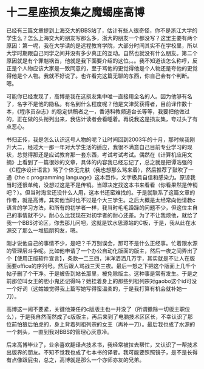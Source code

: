 # 十二星座损友集之魔蝎座高博

已经有三篇文章提到上海交大的BBS站了，估计有些人很奇怪，你不是浙江大学的学生么？怎么上海交大的朋友写那么多，浙大的朋友一个都没写？这里主要有两个原因：第一呢，我在大学读的是远程教育学院，大部分时间其实不在学校里，所以大学时期跟自己同学之间并没有多少真正的互动。自然也就没有什么朋友。第二个原因就是有个罪魁祸首，他就是我下面要介绍的这位。。。我不知道该怎么称呼，反正是个人物应该大家是一致同意的，至于骂他的更觉得他是个人物还是夸他的更觉得他是个人物。我就不好说了。也许看完这篇无聊的东西，你自己会有个判断。嗯。

可能你已经发现了，高博是我在这损友集中唯一直接用全名的人。因为他够有名了，名字不是他的隐私。有名到什么程度呢？他是文津奖获得者，目前译作数十本，《程序员杂志》的稳定供稿者之一，香港科教频道台长等等，我要把他做过的，正在做的头衔列出来，我估计读者会看睡着。再说我这是损友集，夸过头了有点恶心。

书归正传，我是怎么认识这号人物的呢？让时间回到2003年的十月，那时候我刚升大二，经过大一那一年对大学生活的适应，我很不满意自己目前专业学习的现状，总觉得那还是应试教育那一套东西，考试考试考试。偶然在《计算机应用文摘》上看到了一篇很妙的文章，具体的内容我已经忘记了，总之就是把谭浩强的《C程序设计语言》骂了个体无完肤（我也想那么骂来着），然后推荐了鼓吹了一通《the c programming language》这本巨作，文字极具自信和感染力。原谅我当时还很单纯，没想过这是不是传销。当即决定找这本书来看看（你看果然是传销吧？）。但当时淘宝还没什么人用，这本书还蛮难找的。于是就联系了这篇文章的作者，就是高博，其实他当时也不过是个大三学生。之后大概是太经常向他请教c语言的学习方法，和所有的初学者一样，我当时毛毛躁躁的问题不少，但这位主自己的事情就不少，耐心么比我现在对初学者的耐心还差。为了不让我烦他，就给了我一个BBS讨论区，你去那儿问吧，这就是饮水思源站的C板，于是，我从此在水源交了那么一堆狐朋狗友，嗯。

刚才说他自己的事情不少，是吧？千万别误会，那可不是什么正经事。忙着跟水源的管理层斗争呢。比如他申请了一个办公自动化版面的版主，然后一夜之间弄出了个【使用正版软件宣言】，条款一二三四，洋洋洒洒几万字，其实就是不让人在版面要office的序列号。然后跟人骂战三天三夜。最后一怒之下把这个版面上几千个帖子删了个干净。于是被告到站长那里，被免除版主。这种事是常有发生。于是之前那位叫女王的胆小鬼还记得吗？她挂着身上的那些列祖列宗对gaobo这个id可没一个好词（这姑娘觉得我上篇写她写得蛮温柔的，于是我打算有机会就补她一刀）。

高博这一闹不要紧，关键他兼任的c版版主也一并没了（所谓撤除一切版主职位么），于是我自然而然成了c版版主，再后来到了电脑技术区区长，不幸认识了那位前怕狼后怕虎的，身上背着列祖列宗的女王（再补一刀）。最后我也成了水源的一个刺头，一直到我对BBS的管理心灰意冷。

后来高博毕业了，业余喜欢翻译点技术书，我经常被拉去帮忙，又认识了一帮技术出版界的朋友。不知不觉我也成了七本书的译者。我可能要照照镜子，是不是长得有点像跟屁虫，总之，高博就是那么一个亦师亦友的兄弟。

